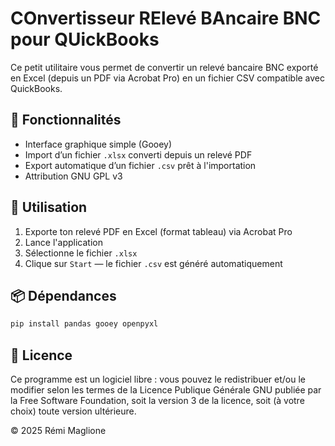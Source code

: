 # COnvertisseur RElevé BAncaire BNC pour QUickBooks

Ce petit utilitaire vous permet de convertir un relevé bancaire BNC exporté en Excel (depuis un PDF via Acrobat Pro) en un fichier CSV compatible avec QuickBooks.

## 🧰 Fonctionnalités

- Interface graphique simple (Gooey)
- Import d’un fichier `.xlsx` converti depuis un relevé PDF
- Export automatique d’un fichier `.csv` prêt à l'importation
- Attribution GNU GPL v3

## 📝 Utilisation

1. Exporte ton relevé PDF en Excel (format tableau) via Acrobat Pro
2. Lance l'application
3. Sélectionne le fichier `.xlsx`
4. Clique sur `Start` — le fichier `.csv` est généré automatiquement

## 📦 Dépendances

```bash
pip install pandas gooey openpyxl
```

## 🔐 Licence

Ce programme est un logiciel libre : vous pouvez le redistribuer et/ou le modifier
selon les termes de la Licence Publique Générale GNU publiée par la Free Software Foundation, soit la version 3 de la licence, soit (à votre choix) toute version ultérieure.

© 2025 Rémi Maglione
